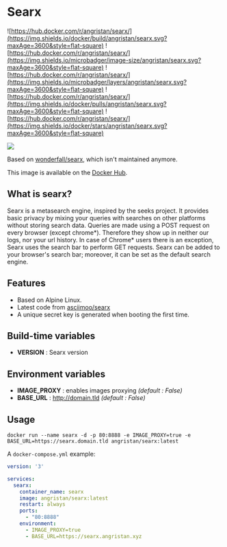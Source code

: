 # Searx

![https://hub.docker.com/r/angristan/searx/](https://img.shields.io/docker/build/angristan/searx.svg?maxAge=3600&style=flat-square)
![https://hub.docker.com/r/angristan/searx/](https://img.shields.io/microbadger/image-size/angristan/searx.svg?maxAge=3600&style=flat-square)
![https://hub.docker.com/r/angristan/searx/](https://img.shields.io/microbadger/layers/angristan/searx.svg?maxAge=3600&style=flat-square)
![https://hub.docker.com/r/angristan/searx/](https://img.shields.io/docker/pulls/angristan/searx.svg?maxAge=3600&style=flat-square)
![https://hub.docker.com/r/angristan/searx/](https://img.shields.io/docker/stars/angristan/searx.svg?maxAge=3600&style=flat-square)

![](https://i.goopics.net/ls.png)

Based on [wonderfall/searx](https://github.com/Wonderfall/dockerfiles/tree/master/searx), which isn't maintained anymore.

This image is available on the [Docker Hub](https://hub.docker.com/r/angristan/searx/).

## What is searx?

Searx is a metasearch engine, inspired by the seeks project.
It provides basic privacy by mixing your queries with searches on other platforms without storing search data. Queries are made using a POST request on every browser (except chrome*). Therefore they show up in neither our logs, nor your url history. In case of Chrome* users there is an exception, Searx uses the search bar to perform GET requests. Searx can be added to your browser's search bar; moreover, it can be set as the default search engine. 

## Features

- Based on Alpine Linux.
- Latest code from [asciimoo/searx](https://github.com/asciimoo/searx)
- A unique secret key is generated when booting the first time.

## Build-time variables

- **VERSION** : Searx version

## Environment variables

- **IMAGE_PROXY** : enables images proxying *(default : False)*
- **BASE_URL** : http://domain.tld *(default : False)*

## Usage

```docker
docker run --name searx -d -p 80:8888 -e IMAGE_PROXY=true -e BASE_URL=https://searx.domain.tld angristan/searx:latest
```

A `docker-compose.yml` example:

```yml
version: '3'

services:
  searx:
    container_name: searx
    image: angristan/searx:latest
    restart: always
    ports:
      - "80:8888"
    environment:
      - IMAGE_PROXY=true
      - BASE_URL=https://searx.angristan.xyz
```